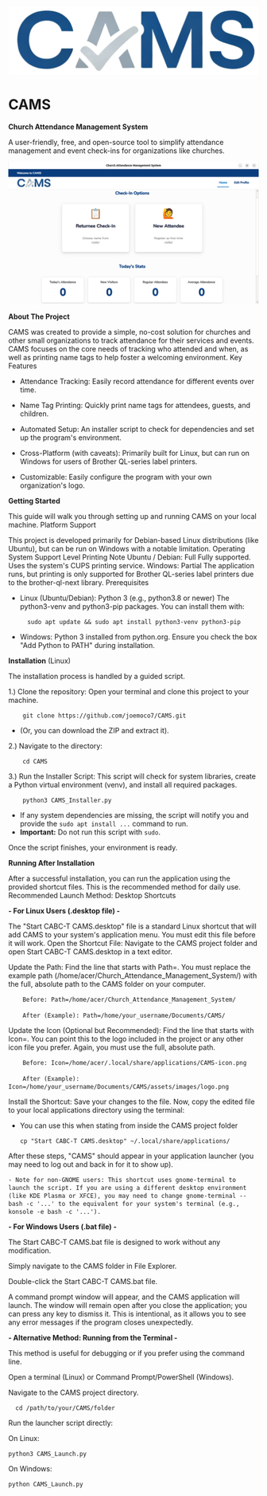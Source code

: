 ![CAMS Logo](Assets/images/CAMS-Logo.png)
# CAMS
**Church Attendance Management System**

A user-friendly, free, and open-source tool to simplify attendance management and event check-ins for organizations like churches.

![Home Screen Screenshot](Assets/images/screenshot01.png)

**About The Project**

CAMS was created to provide a simple, no-cost solution for churches and other small organizations to track attendance for their services and events. CAMS focuses on the core needs of tracking who attended and when, as well as printing name tags to help foster a welcoming environment.
Key Features

- Attendance Tracking: Easily record attendance for different events over time.

- Name Tag Printing: Quickly print name tags for attendees, guests, and children.

- Automated Setup: An installer script to check for dependencies and set up the program's environment.

- Cross-Platform (with caveats): Primarily built for Linux, but can run on Windows for users of Brother QL-series label printers.

- Customizable: Easily configure the program with your own organization's logo.

**Getting Started**

This guide will walk you through setting up and running CAMS on your local machine.
Platform Support

This project is developed primarily for Debian-based Linux distributions (like Ubuntu), but can be run on Windows with a notable limitation.
Operating System	Support Level	Printing Note
Ubuntu / Debian:	Full	Fully supported. Uses the system's CUPS printing service.
Windows:	Partial	The application runs, but printing is only supported for Brother QL-series label printers due to the brother-ql-next library.
Prerequisites

- Linux (Ubuntu/Debian):
  Python 3 (e.g., python3.8 or newer)
  The python3-venv and python3-pip packages. You can install them with:
            
        sudo apt update && sudo apt install python3-venv python3-pip

- Windows:
  Python 3 installed from python.org. Ensure you check the box "Add Python to PATH" during installation.

**Installation** (Linux)

The installation process is handled by a guided script.

1.) Clone the repository:
Open your terminal and clone this project to your machine.
  
        git clone https://github.com/joemoco7/CAMS.git

  

  - (Or, you can download the ZIP and extract it).

2.) Navigate to the directory:

        cd CAMS

3.) Run the Installer Script:
This script will check for system libraries, create a Python virtual environment (venv), and install all required packages. 

        python3 CAMS_Installer.py
  
  *   If any system dependencies are missing, the script will notify you and provide the `sudo apt install ...` command to run.
  *   **Important:** Do not run this script with `sudo`.

Once the script finishes, your environment is ready.

**Running After Installation**

After a successful installation, you can run the application using the provided shortcut files. This is the recommended method for daily use.
Recommended Launch Method: Desktop Shortcuts

**- For Linux Users (.desktop file) -**

The "Start CABC-T CAMS.desktop" file is a standard Linux shortcut that will add CAMS to your system's application menu. You must edit this file before it will work.
  Open the Shortcut File: Navigate to the CAMS project folder and open Start CABC-T CAMS.desktop in a text editor.

  Update the Path: Find the line that starts with Path=. You must replace the example path (/home/acer/Church_Attendance_Management_System/) with the full, absolute path to the CAMS folder on your computer.

        Before: Path=/home/acer/Church_Attendance_Management_System/

        After (Example): Path=/home/your_username/Documents/CAMS/

  Update the Icon (Optional but Recommended): Find the line that starts with Icon=. You can point this to the logo included in the project or any other icon file you prefer. Again, you must use the full, absolute path.

        Before: Icon=/home/acer/.local/share/applications/CAMS-icon.png

        After (Example): Icon=/home/your_username/Documents/CAMS/assets/images/logo.png

  Install the Shortcut: Save your changes to the file. Now, copy the edited file to your local applications directory using the terminal:

  - You can use this when stating from inside the CAMS project folder
    
        cp "Start CABC-T CAMS.desktop" ~/.local/share/applications/

      

After these steps, "CAMS" should appear in your application launcher (you may need to log out and back in for it to show up).

    - Note for non-GNOME users: This shortcut uses gnome-terminal to launch the script. If you are using a different desktop environment (like KDE Plasma or XFCE), you may need to change gnome-terminal -- bash -c '...' to the equivalent for your system's terminal (e.g., konsole -e bash -c '...').

**- For Windows Users (.bat file) -**

The Start CABC-T CAMS.bat file is designed to work without any modification.

  Simply navigate to the CAMS folder in File Explorer.

  Double-click the Start CABC-T CAMS.bat file.

A command prompt window will appear, and the CAMS application will launch. The window will remain open after you close the application; you can press any key to dismiss it. This is intentional, as it allows you to see any error messages if the program closes unexpectedly.

**- Alternative Method: Running from the Terminal -**

This method is useful for debugging or if you prefer using the command line.

  Open a terminal (Linux) or Command Prompt/PowerShell (Windows).

  Navigate to the CAMS project directory.

    
      cd /path/to/your/CAMS/folder

  

Run the launcher script directly:

  On Linux:
  
    python3 CAMS_Launch.py

  On Windows:
  
    python CAMS_Launch.py
